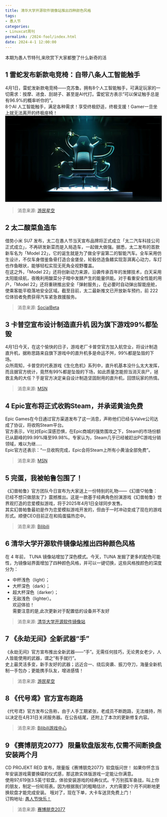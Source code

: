 ```yaml
---
title: 清华大学开源软件镜像站推出四种颜色风格
tags: 
- 愚人节
categories: 
- Linuxcat周刊
permalink: /2024-fool/index.html
date: 2024-4-1 12:00:00
---
```


本期为愚人节特刊,来欣赏下大家都整了什么新奇的活   

## 1 雷蛇发布新款电竞椅：自带八条人工智能触手
4月1日，雷蛇发新款电竞椅——克苏鲁。拥有8个人工智能触手，可满足玩家的一切需求：按摩、进食、刮胡子、甚至是AI代打。雷蛇官方表示“可以保证触手总是有96.9%的概率听你的”。   
8个AI 人工智能触手，满足各种需求！享受终极舒适，终极支援！Gamer一旦坐上就无法离开的终极座椅！   
![雷蛇新款电竞椅](/docs/assets/2024/fool/leishe.jpg "雷蛇新款电竞椅")
> 消息来源: [游民星空](https://www.gamersky.com/news/202404/1727485.shtml)


## 2 太二酸菜鱼造车
借势小米 SU7 发布，太二在愚人节当天宣布品牌将正式成立「太二汽车科技公司正式成立」，不再研发新菜而是入局造车，一起做大做强。据悉，太二发布的首款新车名为「Model 22」，它的诞生就是为了做全宇宙第二的智能汽车。全车采用仿生设计，不仅车身借鉴鱼骨打造合金堡垒，轮毂仿造鱼鳍实现澎湃离心动力，车灯也作鱼眼状，能够轻松实现无死角全视野覆盖。    
在这之外，「Model 22」还将创新动力来源，沿袭传承百年的发酵技术，白天采用太阳能续航，夜晚利用酸菜分子暗中发酵产生的能量供能。对于看重安全性能的用户，「Model 22」还将重磅推出安全「弹射服务」，在必要时自动弹出智能座舱，使乘客能平稳落地安全区域。截至目前，太二最新推文已开放新车预约，前 222 位体验者免费获得汽车紧急救援服务。
> 消息来源: [SocialBeta](https://socialbeta.com/c/20486)


## 3 卡普空宣布设计制造直升机 因为旗下游戏99%都坠毁
4月1日今天，在这个愉快的日子，游戏老厂卡普空官方加入航空业，将设计制造直升机，据称思路来自旗下游戏中的直升机多是命运不舛，99%都是坠毁的下场。   
众所周知，卡普空的代表游戏《生化危机》系列中，直升机基本没什么太大发挥，而且据官方统计，竟然有99%都是坠毁的下场，如此质量怎能担当消灭丧尸，拯救主角的大任？于是官方决定亲自设计制造坚固耐用的直升机，回馈玩家的热情。   
> 消息来源: [MSN](https://www.msn.cn/zh-cn/news/other/%E5%8D%A1%E6%99%AE%E7%A9%BA%E5%AE%A3%E5%B8%83%E8%AE%BE%E8%AE%A1%E5%88%B6%E9%80%A0%E7%9B%B4%E5%8D%87%E6%9C%BA-%E5%9B%A0%E4%B8%BA%E6%97%97%E4%B8%8B%E6%B8%B8%E6%88%8F99-%E9%83%BD%E5%9D%A0%E6%AF%81/ar-BB1kR2SB)


## 4 Epic宣布将正式收购Steam，并承诺黄油免费
Epic Games在今日通过官方渠道发布了这一消息，声称他们已经与Valve公司达成了协议，将收购Steam平台。   
官方表示，V社对Epic深感恐惧，在Epic商城的强势围攻之下，Steam的市场份额已从巅峰的99.99%降至99.98%。专家认为，Steam几乎已经被赶出PC游戏分销领域，难以为继.....   
Epic官方还表示：“一旦收购完成，Epic会将Steam上所有小黄油全部免费”。
> 消息来源: [MSN](https://www.msn.cn/zh-cn/news/other/%E4%BB%80%E4%B9%88-epic%E5%AE%A3%E5%B8%83%E5%B0%86%E6%AD%A3%E5%BC%8F%E6%94%B6%E8%B4%ADsteam-%E5%B9%B6%E6%89%BF%E8%AF%BA%E5%85%8D%E8%B4%B9%E6%B8%B8%E6%88%8F/ar-BB1kRuKk#:~:text=Epic,Games%E5%9C%A8%E4%BB%8A%E6%97%A5%E9%80%9A%E8%BF%87%E5%AE%98%E6%96%B9%E6%B8%A0%E9%81%93%E5%8F%91%E5%B8%83%E4%BA%86%E8%BF%99%E4%B8%80%E6%B6%88%E6%81%AF%EF%BC%8C%E5%A3%B0%E7%A7%B0%E4%BB%96%E4%BB%AC%E5%B7%B2%E7%BB%8F%E4%B8%8EValve%E5%85%AC%E5%8F%B8%E8%BE%BE%E6%88%90%E4%BA%86%E5%8D%8F%E8%AE%AE%EF%BC%8C%E5%B0%86%E6%94%B6%E8%B4%ADSteam%E5%B9%B3%E5%8F%B0%E3%80%82%20%E5%AE%98%E6%96%B9%E8%A1%A8%E7%A4%BA%EF%BC%8CV%E7%A4%BE%E5%AF%B9Epic%E6%B7%B1%E6%84%9F%E6%81%90%E6%83%A7%EF%BC%8C%E5%9C%A8Epic%E5%95%86%E5%9F%8E%E7%9A%84%E5%BC%BA%E5%8A%BF%E5%9B%B4%E6%94%BB%E4%B9%8B%E4%B8%8B%EF%BC%8CSteam%E7%9A%84%E5%B8%82%E5%9C%BA%E4%BB%BD%E9%A2%9D%E5%B7%B2%E4%BB%8E%E5%B7%85%E5%B3%B0%E7%9A%8499.99%25%E9%99%8D%E8%87%B399.98%25%E3%80%82)


## 5 完蛋，我被帕鲁包围了！
《幻兽帕鲁》官方团队今日宣布为大家送上一份特别的礼物——《幻兽♡帕鲁：已经不想只做朋友了》震撼推出。这是一款基于经典角色扮演游戏《幻兽帕鲁》世界观打造的恋爱模拟游戏，将于2025年4月1日全球同步发售。   
其实幻兽帕鲁最初是作为恋爱模拟游戏开发的，但由于一时冲动变成了现在的游戏形式。顺便CEO目前正在和捣蛋猫热恋中。
> 消息来源: [Bilibili](https://www.bilibili.com/video/BV1UD421V7Hc/?vd_source=0106d6ea962193579c35028acf7a68d2)


## 6 清华大学开源软件镜像站推出四种颜色风格
在 4 年前， TUNA 镜像站增加了深色模式。今天，TUNA 发掘了更多的配色可能性，为镜像站界面增加了四种颜色风格，并可以一键切换，这些风格按颜色的深度分为：   
* 中杯浅色（light）；   
* 大杯深色（dark）；   
* 超大杯深色（darker）；   
* 无敌浅色（lighter）。   
欢迎体验！   
需要注意的是,此次更新对于配置低的设备并不友好   
> 消息来源: [清华大学开源软件镜像站](https://mirror.tuna.tsinghua.edu.cn/news/#darker-mode-and-more)


## 7 《永劫无间》全新武器“手”
《永劫无间》官方宣布推出全新武器——“手”。无需任何技巧，无论男女老少，人人皆能使用的武器，谓之“有手就行”。   
史上最灵活多变，新手友好的武器；远近合一、绕后突袭、振刀夺刀，海量全新机制一手包办；更能携手队友，增进感情！
> 消息来源: [游民星空](https://www.gamersky.com/news/202404/1727299.shtml)

## 8 《代号鸢》官方宣布跑路
《代号鸢》官方发布公告称，由于人手工期紧张，老成员不断跑路，无法维持，所以决定在4月31日关闭服务器。在公告结尾，还附上了本次的更新修复内容。   
> 消息来源: [Bilibili游戏中心](https://wiki.biligame.com/yuan/%E5%85%AC%E5%91%8A-2024%E5%B9%B44%E6%9C%881%E6%97%A5)


## 9 《赛博朋克2077》 限量软盘版发布,仅需不间断换盘安装两个月
CD PROJEKT RED 宣布，限量版《赛博朋克2077》软盘版问世！ 如果你怀念当年安装游戏需要换碟的仪式感，那这款实体版游戏一定能让你满意。   
使用97,619张3.5英寸软盘，体验安装游戏的经典仪式。千万别孤军奋战，叫上你的朋友，制定一份轮班表。因为根据我们的粗略估计，大约需要2个月不间断地更换软盘才能完成安装。 哦对了，现在下单，大卡车送货免费上门！   
订购地址: [愚人节快乐！](https://www.cyberpunk.net/zh-cn/april-fools)
> 消息来源: [赛博朋克2077](https://www.cyberpunk.net/zh-cn/news/50143/xian-liang-kuan-sai-bo-peng-ke-2077-ruan-pan-ban-wen-shi)
 